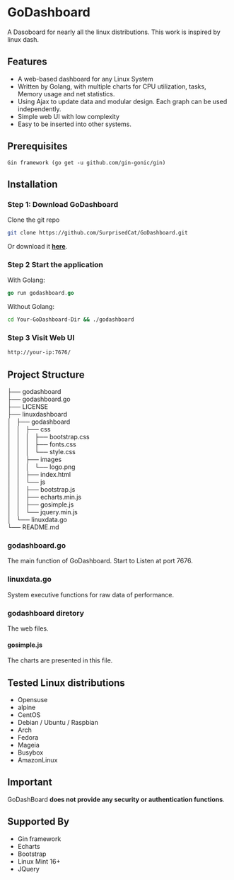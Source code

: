 # GoDashboard

A Dasoboard for nearly all the linux distributions. This work is inspired by linux dash.  

## Features

* A web-based dashboard for any Linux System
* Written by Golang, with multiple charts for CPU utilization, tasks, Memory usage and net statistics.
* Using Ajax to update data and modular design. Each graph can be used independently.
* Simple web UI with low complexity
* Easy to be inserted into other systems.

## Prerequisites

    Gin framework (go get -u github.com/gin-gonic/gin)

## Installation

### Step 1: Download GoDashboard

Clone the git repo

```sh
git clone https://github.com/SurprisedCat/GoDashboard.git
```

Or download it **[here](https://github.com/SurprisedCat/GoDashboard.git)**.


### Step 2 Start the application

With Golang:

```go
go run godashboard.go
```

Without Golang:

```sh
cd Your-GoDashboard-Dir && ./godashboard
```

### Step 3 Visit Web UI

```sh
http://your-ip:7676/
```

## Project Structure

├── godashboard  
├── godashboard.go  
├── LICENSE  
├── linuxdashboard  
│   ├── godashboard  
│   │   ├── css  
│   │   │   ├── bootstrap.css  
│   │   │   ├── fonts.css  
│   │   │   └── style.css  
│   │   ├── images  
│   │   │   └── logo.png  
│   │   ├── index.html  
│   │   └── js  
│   │       ├── bootstrap.js  
│   │       ├── echarts.min.js  
│   │       ├── gosimple.js  
│   │       └── jquery.min.js  
│   └── linuxdata.go  
└── README.md  

### godashboard.go

The main function of GoDashboard. Start to Listen at port 7676.

### linuxdata.go

System executive functions for raw data of performance.

### godashboard diretory

The web files.

#### gosimple.js

The charts are presented in this file.

## Tested Linux distributions

* Opensuse
* alpine
* CentOS
* Debian / Ubuntu / Raspbian
* Arch
* Fedora
* Mageia
* Busybox
* AmazonLinux

## Important

GoDashBoard **does not provide any security or authentication functions**.

## Supported By

* Gin framework
* Echarts
* Bootstrap
* Linux Mint 16+
* JQuery
